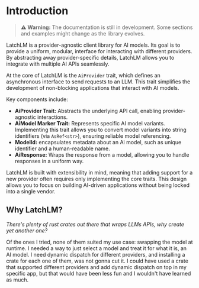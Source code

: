 # Introduction

> **⚠️ Warning:**
> The documentation is still in development. Some sections and examples might change as the library evolves.

LatchLM is a provider-agnostic client library for AI models. Its goal is to provide a uniform, modular, interface for interacting with different providers.
By abstracting away provider-specific details, LatchLM allows you to integrate with multiple AI APIs seamlessly.

At the core of LatchLM is the `AiProvider` trait, which defines an asynchronous interface to send requests to an LLM. This trait simplifies the development of non-blocking applications that interact with AI models.

Key components include:
- **AiProvider Trait:** Abstracts the underlying API call, enabling provider-agnostic interactions.
- **AiModel Marker Trait:** Represents specific AI model variants. Implementing this trait allows you to convert model variants into string identifiers (via `AsRef<str>`), ensuring reliable model referencing.
- **ModelId:** encapsulates metadata about an Ai model, such as unique identifier and a human-readable name.
- **AiResponse:** Wraps the response from a model, allowing you to handle responses in a uniform way.

LatchLM is built with extensibility in mind, meaning that adding support for a new provider often requires only implementing the core traits. This design allows you to focus on building AI-driven applications without being locked into a single vendor.

## Why LatchLM?

_There's plenty of rust crates out there that wraps LLMs APIs, why create yet another one?_

Of the ones I tried, none of them suited my use case: swapping the model at runtime.
I needed a way to just select a model and treat it for what it is, an AI model. I need dynamic dispatch for different providers, and installing a crate for each one of them, was not gonna cut it. I could have used a crate that supported different providers and add dynamic dispatch on top in my specific app, but that would have been less fun and I wouldn't have learned as much.
